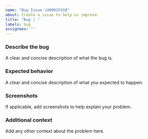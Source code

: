 ```yaml
---
name: "Bug Issue \U0001F41B"
about: Create a issue to help us improve
title: "Bug | "
labels: bug
assignees: ""
---
```


### Describe the bug

A clear and concise description of what the bug is.

### Expected behavior

A clear and concise description of what you expected to happen.

### Screenshots

If applicable, add screenshots to help explain your problem.

### Additional context

Add any other context about the problem here.
